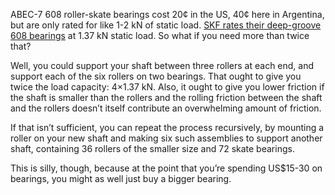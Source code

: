 ABEC-7 608 roller-skate bearings cost 20¢ in the US, 40¢ here in
Argentina, but are only rated for like 1-2 kN of static load.  [SKF
rates their deep-groove 608 bearings][0] at 1.37 kN static load.  So
what if you need more than twice that?

[0]: https://www.skf.com/group/products/rolling-bearings/ball-bearings/deep-groove-ball-bearings/productid-608

Well, you could support your shaft between three rollers at each end,
and support each of the six rollers on two bearings.  That ought to
give you twice the load capacity: 4×1.37 kN.  Also, it ought to give
you lower friction if the shaft is smaller than the rollers and the
rolling friction between the shaft and the rollers doesn’t itself
contribute an overwhelming amount of friction.

If that isn’t sufficient, you can repeat the process recursively, by
mounting a roller on your new shaft and making six such assemblies to
support another shaft, containing 36 rollers of the smaller size and
72 skate bearings.

This is silly, though, because at the point that you’re spending
US$15-30 on bearings, you might as well just buy a bigger bearing.
